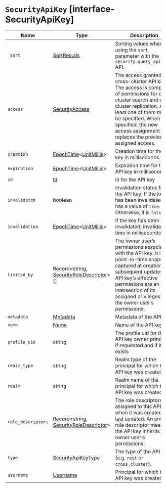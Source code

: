 # `SecurityApiKey` [interface-SecurityApiKey]

| Name | Type | Description |
| - | - | - |
| `_sort` | [SortResults](./SortResults.md) | Sorting values when using the `sort` parameter with the `security.query_api_keys` API. |
| `access` | [SecurityAccess](./SecurityAccess.md) | The access granted to cross-cluster API keys. The access is composed of permissions for cross cluster search and cross cluster replication. At least one of them must be specified. When specified, the new access assignment fully replaces the previously assigned access. |
| `creation` | [EpochTime](./EpochTime.md)<[UnitMillis](./UnitMillis.md)> | Creation time for the API key in milliseconds. |
| `expiration` | [EpochTime](./EpochTime.md)<[UnitMillis](./UnitMillis.md)> | Expiration time for the API key in milliseconds. |
| `id` | [Id](./Id.md) | Id for the API key |
| `invalidated` | boolean | Invalidation status for the API key. If the key has been invalidated, it has a value of `true`. Otherwise, it is `false`. |
| `invalidation` | [EpochTime](./EpochTime.md)<[UnitMillis](./UnitMillis.md)> | If the key has been invalidated, invalidation time in milliseconds. |
| `limited_by` | Record<string, [SecurityRoleDescriptor](./SecurityRoleDescriptor.md)>[] | The owner user’s permissions associated with the API key. It is a point-in-time snapshot captured at creation and subsequent updates. An API key’s effective permissions are an intersection of its assigned privileges and the owner user’s permissions. |
| `metadata` | [Metadata](./Metadata.md) | Metadata of the API key |
| `name` | [Name](./Name.md) | Name of the API key. |
| `profile_uid` | string | The profile uid for the API key owner principal, if requested and if it exists |
| `realm_type` | string | Realm type of the principal for which this API key was created |
| `realm` | string | Realm name of the principal for which this API key was created. |
| `role_descriptors` | Record<string, [SecurityRoleDescriptor](./SecurityRoleDescriptor.md)> | The role descriptors assigned to this API key when it was created or last updated. An empty role descriptor means the API key inherits the owner user’s permissions. |
| `type` | [SecurityApiKeyType](./SecurityApiKeyType.md) | The type of the API key (e.g. `rest` or `cross_cluster`). |
| `username` | [Username](./Username.md) | Principal for which this API key was created |

